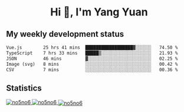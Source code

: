 <h1 align="center">Hi 👋, I'm Yang Yuan</h1>


## My weekly development status
<!--START_SECTION:waka-->

```txt
Vue.js        25 hrs 41 mins  ██████████████████▓░░░░░░   74.50 %
TypeScript    7 hrs 33 mins   █████▒░░░░░░░░░░░░░░░░░░░   21.93 %
JSON          46 mins         ▓░░░░░░░░░░░░░░░░░░░░░░░░   02.25 %
Image (svg)   8 mins          ░░░░░░░░░░░░░░░░░░░░░░░░░   00.42 %
CSV           7 mins          ░░░░░░░░░░░░░░░░░░░░░░░░░   00.36 %
```

<!--END_SECTION:waka-->

## Statistics
<a href="https://github.com/anuraghazra/github-readme-stats">
  <img src="https://github-readme-stats.vercel.app/api/top-langs/?username=no5no6&theme=dracula" alt="no5no6">
</a>
<a href="https://github.com/anuraghazra/github-readme-stats">
  <img src="https://github-readme-stats.vercel.app/api?username=no5no6&show_icons=true&theme=dracula&line_height=40" alt="no5no6">
</a>
<a href="https://github.com/anuraghazra/github-readme-stats">
  <img align="center" src="https://github-readme-streak-stats.herokuapp.com/?user=no5no6&theme=dracula" alt="no5no6" />
</a>
